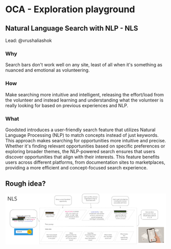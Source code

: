 # OCA - Exploration playground

## Natural Language Search with NLP - NLS
Lead: @vrushaliashok

### Why
Search bars don't work well on any site, least of all when it's something as nuanced and emotional as volunteering.

### How
Make searching more intuitive and intelligent, releasing the effort/load from the volunteer and instead learning and understanding what the volunteer is really looking for based on previous experiences and NLP.

### What
Goodsted introduces a user-friendly search feature that utilizes Natural Language Processing (NLP) to match concepts instead of just keywords. This approach makes searching for opportunities more intuitive and precise. Whether it's finding relevant opportunities based on specific preferences or exploring broader themes, the NLP-powered search ensures that users discover opportunities that align with their interests. This feature benefits users across different platforms, from documentation sites to marketplaces, providing a more efficient and concept-focused search experience.

## Rough idea? 

<img src="./assets/what_this_could_be.PNG">